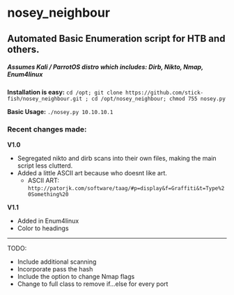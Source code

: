 # nosey_neighbour
<h2>Automated Basic Enumeration script for HTB and others.</h2>

<h5>Assumes Kali / ParrotOS distro which includes: Dirb, Nikto, Nmap, Enum4linux</h5>

**Installation is easy:**
`cd /opt; git clone https://github.com/stick-fish/nosey_neighbour.git ; cd /opt/nosey_neighbour; chmod 755 nosey.py`

**Basic Usage:**
`./nosey.py 10.10.10.1`

<h3>Recent changes made:</h3>

**V1.0**
- Segregated nikto and dirb scans into their own files, making the main script less clutterd.
- Added a little ASCII art because who doesnt like art.
  - ASCII ART: `http://patorjk.com/software/taag/#p=display&f=Graffiti&t=Type%20Something%20`

**V1.1**
- Added in Enum4linux
- Color to headings

 
 
 **********************************************************************************************************
 
 TODO:
- Include additional scanning
- Incorporate pass the hash
- Include the option to change Nmap flags 
- Change to full class to remove if...else for every port
